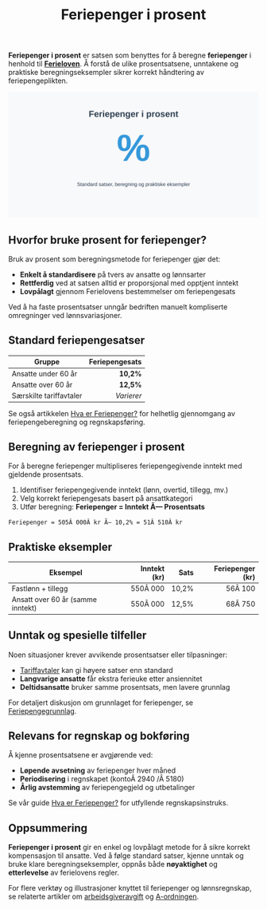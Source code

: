 ﻿---
title: "Feriepenger i prosent"
meta_title: "Feriepenger i prosent"
meta_description: '**Feriepenger i prosent** er satsen som benyttes for å beregne **feriepenger** i henhold til **[Ferieloven](/blogs/regnskap/ferieloven "Ferieloven “ Lov om f...'
slug: feriepenger-i-prosent
type: blog
layout: pages/single
---

**Feriepenger i prosent** er satsen som benyttes for å beregne **feriepenger** i henhold til **[Ferieloven](/blogs/regnskap/ferieloven "Ferieloven “ Lov om ferie av 29. april 1988 nr. 21")**. Å forstå de ulike prosentsatsene, unntakene og praktiske beregningseksempler sikrer korrekt håndtering av feriepengeplikten.

![Illustrasjon av Feriepenger i prosent](feriepenger-i-prosent-image.svg)

## Hvorfor bruke prosent for feriepenger?

Bruk av prosent som beregningsmetode for feriepenger gjør det:

* **Enkelt å standardisere** på tvers av ansatte og lønnsarter
* **Rettferdig** ved at satsen alltid er proporsjonal med opptjent inntekt
* **Lovpålagt** gjennom Ferielovens bestemmelser om feriepengesats

Ved å ha faste prosentsatser unngår bedriften manuelt kompliserte omregninger ved lønnsvariasjoner.

## Standard feriepengesatser

| Gruppe                           | Feriepengesats |
|----------------------------------|---------------:|
| Ansatte under 60 år              | **10,2%**      |
| Ansatte over 60 år               | **12,5%**      |
| Særskilte tariffavtaler          | *Varierer*     |

Se også artikkelen [Hva er Feriepenger?](/blogs/regnskap/hva-er-feriepenger "Hva er Feriepenger? En Guide til feriepengeberegning og regnskapsføring") for helhetlig gjennomgang av feriepengeberegning og regnskapsføring.

## Beregning av feriepenger i prosent

For å beregne feriepenger multipliseres feriepengegivende inntekt med gjeldende prosentsats.

1. Identifiser feriepengegivende inntekt (lønn, overtid, tillegg, mv.)
2. Velg korrekt feriepengesats basert på ansattkategori
3. Utfør beregning: **Feriepenger = Inntekt Ã— Prosentsats**

```text
Feriepenger = 505Â 000Â kr Ã— 10,2% = 51Â 510Â kr
```

## Praktiske eksempler

| Eksempel                         | Inntekt (kr) | Sats   | Feriepenger (kr) |
|----------------------------------|-------------:|-------:|-----------------:|
| Fastlønn + tillegg               |     550Â 000  | 10,2%  |          56Â 100  |
| Ansatt over 60 år (samme inntekt)|     550Â 000  | 12,5%  |          68Â 750  |

## Unntak og spesielle tilfeller

Noen situasjoner krever avvikende prosentsatser eller tilpasninger:

* [Tariffavtaler](/blogs/regnskap/tariff "Tariff i Norsk Regnskap") kan gi høyere satser enn standard
* **Langvarige ansatte** får ekstra ferieuke etter ansiennitet
* **Deltidsansatte** bruker samme prosentsats, men lavere grunnlag

For detaljert diskusjon om grunnlaget for feriepenger, se [Feriepengegrunnlag](/blogs/regnskap/feriepengegrunnlag "Feriepengegrunnlag: Grunnlag for beregning av feriepenger i Norge").

## Relevans for regnskap og bokføring

Å kjenne prosentsatsene er avgjørende ved:

* **Løpende avsetning** av feriepenger hver måned
* **Periodisering** i regnskapet (kontoÂ 2940 /Â 5180)
* **Årlig avstemming** av feriepengegjeld og utbetalinger

Se vår guide [Hva er Feriepenger?](/blogs/regnskap/hva-er-feriepenger "Hva er Feriepenger? En Guide til feriepengeberegning og regnskapsføring") for utfyllende regnskapsinstruks.

## Oppsummering

**Feriepenger i prosent** gir en enkel og lovpålagt metode for å sikre korrekt kompensasjon til ansatte. Ved å følge standard satser, kjenne unntak og bruke klare beregningseksempler, oppnås både **nøyaktighet** og **etterlevelse** av ferielovens regler.

For flere verktøy og illustrasjoner knyttet til feriepenger og lønnsregnskap, se relaterte artikler om [arbeidsgiveravgift](/blogs/regnskap/hva-er-arbeidsgiveravgift "Hva er Arbeidsgiveravgift? Satser, Beregning og Regnskapsføring") og [A-ordningen](/blogs/regnskap/hva-er-a-ordningen "Hva er A-ordningen? Rapportering, Frister og Praktisk Håndtering").











